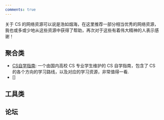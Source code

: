 ```yaml
---
comments: true
---
```


关于 CS 的网络资源可以说是浩如烟海，在这里推荐一部分相当优秀的网络资源，我也或多或少地从这些资源中获得了帮助，再次对于这些有着伟大精神的人表示感谢！

## 聚合类

- [CS自学指南](https://csdiy.wiki/): 一个由国内高校 CS 专业学生维护的 CS 自学指南，包含了 CS 的各个方向的学习路线，以及对应的学习资源，非常值得一看.
- []

## 工具类

## 论坛